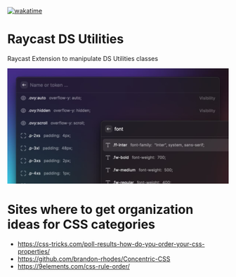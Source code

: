[![wakatime](https://wakatime.com/badge/user/c8d2802f-0742-4964-bd79-1cb374b6de43/project/8f80f645-f7e0-4fc8-bd1e-262bc8071ae3.svg)](https://wakatime.com/badge/user/c8d2802f-0742-4964-bd79-1cb374b6de43/project/8f80f645-f7e0-4fc8-bd1e-262bc8071ae3)

# Raycast DS Utilities

Raycast Extension to manipulate DS Utilities classes

![screenshot](/assets/screenshot.jpg)

# Sites where to get organization ideas for CSS categories

- https://css-tricks.com/poll-results-how-do-you-order-your-css-properties/
- https://github.com/brandon-rhodes/Concentric-CSS
- https://9elements.com/css-rule-order/
